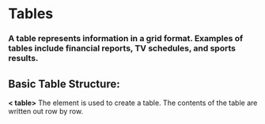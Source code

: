 # Tables
### A table represents information in a grid format. Examples of tables include financial reports, TV schedules, and sports results.

## Basic Table Structure: 

**< table>**
The <table> element is used
to create a table. The contents
of the table are written out row
by row.
